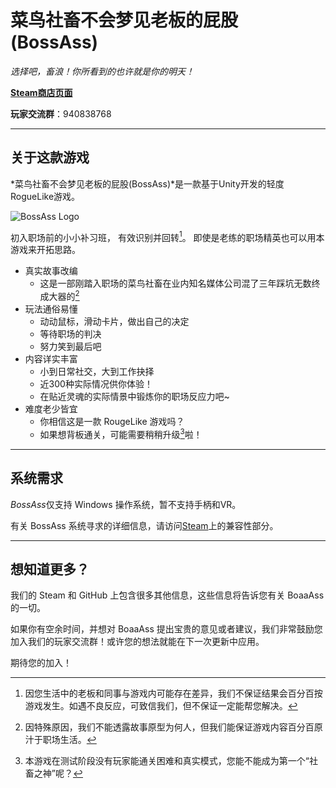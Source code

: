#  菜鸟社畜不会梦见老板的屁股(BossAss)
*选择吧，畜浪！你所看到的也许就是你的明天！*

**[Steam商店页面](https://store.steampowered.com/app/1340950/_/)**

**玩家交流群**：940838768

----------
## 关于这款游戏
*菜鸟社畜不会梦见老板的屁股(BossAss)*是一款基于Unity开发的轻度RogueLike游戏。

![BossAss Logo](https://media.st.dl.pinyuncloud.com/steam/apps/1340950/header.jpg?t=1592469227)

初入职场前的小小补习班，
有效识别并回转[^即死命运]。
即使是老练的职场精英也可以用本游戏来开拓思路。

- 真实故事改编
	- 这是一部刚踏入职场的菜鸟社畜在业内知名媒体公司混了三年踩坑无数终成大器的[^血泪史]
- 玩法通俗易懂
	- 动动鼠标，滑动卡片，做出自己的决定
	- 等待职场的判决
	- 努力笑到最后吧
- 内容详实丰富
	- 小到日常社交，大到工作抉择
	- 近300种实际情况供你体验！
	- 在贴近灵魂的实际情景中锻炼你的职场反应力吧~
- 难度老少皆宜
	- 你相信这是一款 RougeLike 游戏吗？
	- 如果想背板通关，可能需要稍稍升级[^大脑]啦！



>[^即死命运]:因您生活中的老板和同事与游戏内可能存在差异，我们不保证结果会百分百按游戏发生。如遇不良反应，可致信我们，但不保证一定能帮您解决。
>[^血泪史]:因特殊原因，我们不能透露故事原型为何人，但我们能保证游戏内容百分百原汁于职场生活。
>[^大脑]:本游戏在测试阶段没有玩家能通关困难和真实模式，您能不能成为第一个“社畜之神”呢？



----------

## 系统需求
*BossAss*仅支持 Windows 操作系统，暂不支持手柄和VR。

有关 BossAss 系统寻求的详细信息，请访问[Steam](https://store.steampowered.com/app/1340950/_/)上的兼容性部分。

----------
## 想知道更多？

我们的 Steam 和 GitHub 上包含很多其他信息，这些信息将告诉您有关 BoaaAss 的一切。

如果你有空余时间，并想对 BoaaAss 提出宝贵的意见或者建议，我们非常鼓励您加入我们的玩家交流群！或许您的想法就能在下一次更新中应用。

期待您的加入！
